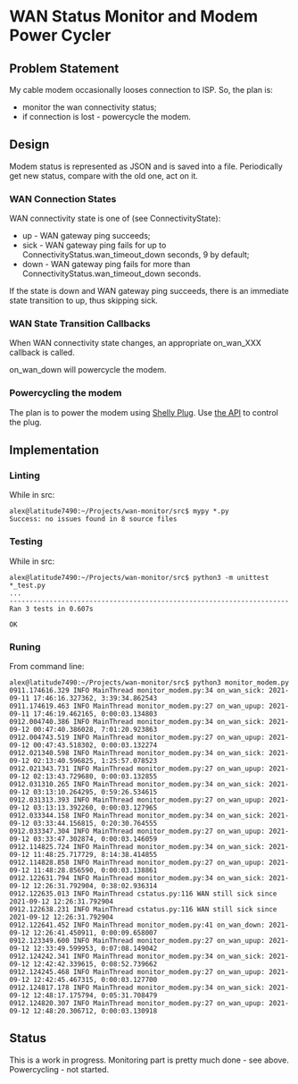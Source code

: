 # WAN Status Monitor and Modem Power Cycler

## Problem Statement

My cable modem occasionally looses connection to ISP. So, the plan is:

* monitor the wan connectivity status;
* if connection is lost - powercycle the modem.

## Design

Modem status is represented as JSON and is saved into a file.
Periodically get new status, compare with the old one, act on it.

### WAN Connection States

WAN connectivity state is one of (see ConnectivityState):

* up - WAN gateway ping succeeds;
* sick - WAN gateway ping fails for up to ConnectivityStatus.wan_timeout_down
seconds, 9 by default;
* down - WAN gateway ping fails for more than 
ConnectivityStatus.wan_timeout_down seconds.

If the state is down and WAN gateway ping succeeds, there is an immediate
state transition to up, thus skipping sick.

### WAN State Transition Callbacks

When WAN connectivity state changes, an appropriate on_wan_XXX callback is
called.

on_wan_down will powercycle the modem.

### Powercycling the modem

The plan is to power the modem using 
[Shelly Plug](https://shopusa.shelly.cloud/shelly-plug-us-wifi-smart-home-automation#393).
Use [the API](https://shelly-api-docs.shelly.cloud/gen1/#shelly-plug-plugs-overview)
to control the plug.


## Implementation

### Linting

While in src:

```
alex@latitude7490:~/Projects/wan-monitor/src$ mypy *.py
Success: no issues found in 8 source files
```

### Testing

While in src:

```
alex@latitude7490:~/Projects/wan-monitor/src$ python3 -m unittest *_test.py
...
----------------------------------------------------------------------
Ran 3 tests in 0.607s

OK
```

### Runing

From command line:

```
alex@latitude7490:~/Projects/wan-monitor/src$ python3 monitor_modem.py 
0911.174616.329 INFO MainThread monitor_modem.py:34 on_wan_sick: 2021-09-11 17:46:16.327362, 3:39:34.862543
0911.174619.463 INFO MainThread monitor_modem.py:27 on_wan_upup: 2021-09-11 17:46:19.462165, 0:00:03.134803
0912.004740.386 INFO MainThread monitor_modem.py:34 on_wan_sick: 2021-09-12 00:47:40.386028, 7:01:20.923863
0912.004743.519 INFO MainThread monitor_modem.py:27 on_wan_upup: 2021-09-12 00:47:43.518302, 0:00:03.132274
0912.021340.598 INFO MainThread monitor_modem.py:34 on_wan_sick: 2021-09-12 02:13:40.596825, 1:25:57.078523
0912.021343.731 INFO MainThread monitor_modem.py:27 on_wan_upup: 2021-09-12 02:13:43.729680, 0:00:03.132855
0912.031310.265 INFO MainThread monitor_modem.py:34 on_wan_sick: 2021-09-12 03:13:10.264295, 0:59:26.534615
0912.031313.393 INFO MainThread monitor_modem.py:27 on_wan_upup: 2021-09-12 03:13:13.392260, 0:00:03.127965
0912.033344.158 INFO MainThread monitor_modem.py:34 on_wan_sick: 2021-09-12 03:33:44.156815, 0:20:30.764555
0912.033347.304 INFO MainThread monitor_modem.py:27 on_wan_upup: 2021-09-12 03:33:47.302874, 0:00:03.146059
0912.114825.724 INFO MainThread monitor_modem.py:34 on_wan_sick: 2021-09-12 11:48:25.717729, 8:14:38.414855
0912.114828.858 INFO MainThread monitor_modem.py:27 on_wan_upup: 2021-09-12 11:48:28.856590, 0:00:03.138861
0912.122631.794 INFO MainThread monitor_modem.py:34 on_wan_sick: 2021-09-12 12:26:31.792904, 0:38:02.936314
0912.122635.013 INFO MainThread cstatus.py:116 WAN still sick since 2021-09-12 12:26:31.792904
0912.122638.231 INFO MainThread cstatus.py:116 WAN still sick since 2021-09-12 12:26:31.792904
0912.122641.452 INFO MainThread monitor_modem.py:41 on_wan_down: 2021-09-12 12:26:41.450911, 0:00:09.658007
0912.123349.600 INFO MainThread monitor_modem.py:27 on_wan_upup: 2021-09-12 12:33:49.599953, 0:07:08.149042
0912.124242.341 INFO MainThread monitor_modem.py:34 on_wan_sick: 2021-09-12 12:42:42.339615, 0:08:52.739662
0912.124245.468 INFO MainThread monitor_modem.py:27 on_wan_upup: 2021-09-12 12:42:45.467315, 0:00:03.127700
0912.124817.178 INFO MainThread monitor_modem.py:34 on_wan_sick: 2021-09-12 12:48:17.175794, 0:05:31.708479
0912.124820.307 INFO MainThread monitor_modem.py:27 on_wan_upup: 2021-09-12 12:48:20.306712, 0:00:03.130918
```

## Status

This is a work in progress.  Monitoring part is pretty much done - see above.
Powercycling - not started.
